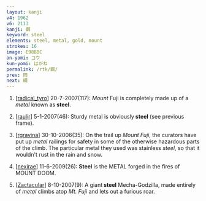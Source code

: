 ```yaml
---
layout: kanji
v4: 1962
v6: 2113
kanji: 鋼
keyword: steel
elements: steel, metal, gold, mount
strokes: 16
image: E98BBC
on-yomi: コウ
kun-yomi: はがね
permalink: /rtk/鋼/
prev: 岡
next: 綱
---
```


1) [<a href="http://kanji.koohii.com/profile/radical_tyro">radical_tyro</a>] 20-7-2007(117): <em>Mount</em> Fuji is completely made up of a <em>metal</em> known as<strong> steel</strong>.

2) [<a href="http://kanji.koohii.com/profile/raulir">raulir</a>] 5-1-2007(46): Sturdy metal is obviously<strong> steel</strong> (see previous frame).

3) [<a href="http://kanji.koohii.com/profile/rgravina">rgravina</a>] 30-10-2006(35): On the trail up <em>Mount Fuji</em>, the curators have put up <em>metal</em> railings for safety in some of the otherwise hazardous parts of the climb. The particular metal they used was stainless <em>steel</em>, so that it wouldn&#039;t rust in the rain and snow.

4) [<a href="http://kanji.koohii.com/profile/nexirae">nexirae</a>] 11-6-2009(26): <strong>Steel</strong> is the METAL forged in the fires of MOUNT DOOM.

5) [<a href="http://kanji.koohii.com/profile/Zactacular">Zactacular</a>] 8-10-2007(9): A giant<strong> steel</strong> Mecha-Godzilla, made entirely of <em>metal</em> climbs atop <em>Mt. Fuji</em> and lets out a furious roar.

